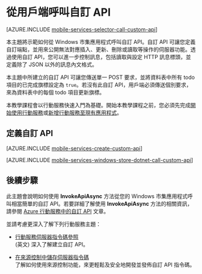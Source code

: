<properties 
	pageTitle="從 Windows 市集用戶端呼叫自訂 API - 行動服務" 
	description="了解如何定義自訂 API 然後從使用 Azure 行動服務的 Windows 市集應用程式呼叫它。" 
	services="mobile-services" 
	documentationCenter="windows" 
	authors="ggailey777" 
	manager="dwrede" 
	editor=""/>

<tags 
	ms.service="mobile-services" 
	ms.workload="mobile" 
	ms.tgt_pltfrm="mobile-windows-store" 
	ms.devlang="dotnet" 
	ms.topic="article" 
	ms.date="06/04/2015" 
	ms.author="glenga"/>

# 從用戶端呼叫自訂 API

[AZURE.INCLUDE [mobile-services-selector-call-custom-api](../../includes/mobile-services-selector-call-custom-api.md)]

本主題將示範如何從 Windows 市集應用程式呼叫自訂 API。自訂 API 可讓您定義自訂端點，並用來公開無法對應插入、更新、刪除或讀取等操作的伺服器功能。透過使用自訂 API，您可以進一步控制訊息，包括讀取與設定 HTTP 訊息標頭，並定義除了 JSON 以外的訊息內文格式。

本主題中所建立的自訂 API 可讓您傳送單一 POST 要求，並將資料表中所有 todo 項目的已完成旗標設定為 `true`。若沒有此自訂 API，用戶端必須傳送個別要求，來為資料表中的每個 todo 項目更新旗標。

本教學課程會以行動服務快速入門為基礎。開始本教學課程之前，您必須先完成[開始使用行動服務]或[新增行動服務至現有應用程式]。

## <a name="define-custom-api"></a>定義自訂 API

[AZURE.INCLUDE [mobile-services-create-custom-api](../../includes/mobile-services-create-custom-api.md)]

[AZURE.INCLUDE [mobile-services-windows-store-dotnet-call-custom-api](../../includes/mobile-services-windows-store-dotnet-call-custom-api.md)]


## 後續步驟

此主題會說明如何使用 **InvokeApiAsync** 方法從您的 Windows 市集應用程式呼叫相當簡單的自訂 API。若要詳細了解使用 **InvokeApiAsync** 方法的相關資訊，請參閱 [Azure 行動服務中的自訂 API](http://blogs.msdn.com/b/carlosfigueira/archive/2013/06/19/custom-api-in-azure-mobile-services-client-sdks.aspx) 文章。

並請考慮更深入了解下列行動服務主題：

* [行動服務伺服器指令碼參照] <br/> (英文) 深入了解建立自訂 API。

* [在來源控制中儲存伺服器指令碼] <br/>了解如何使用來源控制功能，來更輕鬆及安全地開發並發佈自訂 API 指令碼。

<!-- Anchors. -->
[Define the custom API]: #define-custom-api
[Update the app to call the custom API]: #update-app
[Test the app]: #test-app
[Next Steps]: #next-steps

<!-- URLs. -->
[行動服務伺服器指令碼參照]: http://go.microsoft.com/fwlink/?LinkId=262293
[開始使用行動服務]: mobile-services-javascript-backend-windows-store-dotnet-get-started.md
[新增行動服務至現有應用程式]: mobile-services-javascript-backend-windows-universal-dotnet-get-started-data.md
[Define a custom API that supports periodic notifications]: mobile-services-windows-store-dotnet-create-pull-notifications.md
[在來源控制中儲存伺服器指令碼]: mobile-services-store-scripts-source-control.md
 

<!---HONumber=58-->
